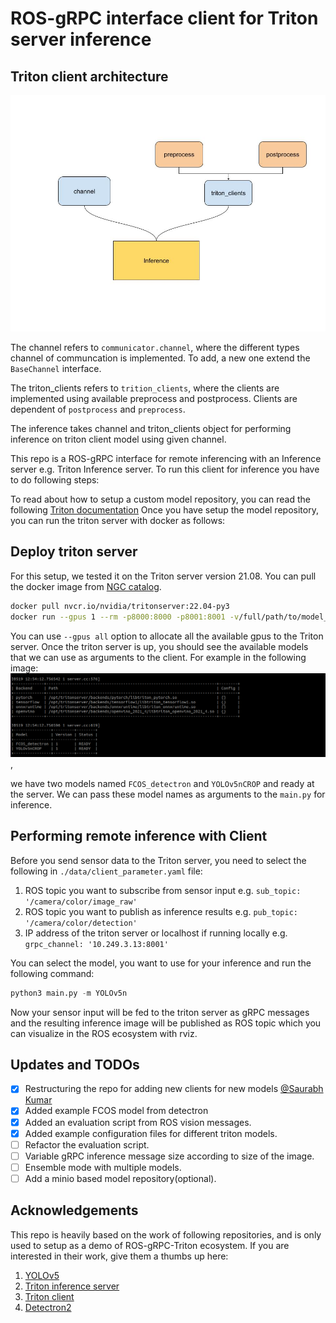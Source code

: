 
# ROS-gRPC interface client for Triton server inference

## Triton client architecture

![Triton Client](./docs/images/triton_client.jpg)

The channel refers to `communicator.channel`, where the different types channel of communcation is implemented. To add,
a new one extend the `BaseChannel` interface.

The triton_clients refers to `trition_clients`, where the clients are implemented using available preprocess and postprocess.
Clients are dependent of `postprocess` and `preprocess`.

The inference takes channel and triton_clients object for performing inference on triton client model using given channel.


This repo is a ROS-gRPC interface for remote inferencing with an Inference server e.g. Triton Inference server.
To run this client for inference you have to do following steps:

[//]: # (## Setup the model repository)

[//]: # (Before you run the Triton server, you need to setup the model repository for the triton server. These are the models that will be fed with sensor data/samples)

[//]: # (later on from the client in this repo. I have setup a model repository for the project in the Minio server. To use it with Triton server, you will need )

[//]: # (access credentials to the MinIO server &#40;contact Naeem&#41;.)

[//]: # ()
[//]: # (Once you have your credentials to MinIO, you can put them in a file in your home directory &#40;e.g. in .password-s3fs file&#41; as follows:)

[//]: # (```bash)

[//]: # (YOUR_MINIO_USERNAME:YOUR_MINIO_PASSWORD)

[//]: # (```)

[//]: # (Change permissions to following:)

[//]: # (```bash)

[//]: # (chmod 700 ${HOME}/.passwd-s3fs)

[//]: # (```)

[//]: # ()
[//]: # (and install an **s3fs** tool to mount the model repository from MinIO storage server in your local machine.)

[//]: # ()
[//]: # (NOTE! Do not forget to change the MinIO server IP address and the path to the model repository. )

[//]: # (```bash)

[//]: # (sudo apt-get update)

[//]: # (sudo apt install s3fs)

[//]: # (s3fs modelrepository /home/path/to/model_repository -o passwd_file=${HOME}/.passwd-s3fs -o url=http://MINIO_SERVER_IP:9000 -o use_path_request_style -o allow_other)

[//]: # (```)
To read about how to setup a custom model repository, you can read the following [Triton documentation](https://github.com/triton-inference-server/server/blob/main/docs/model_repository.md)
Once you have setup the model repository, you can run the triton server with docker as follows:
## Deploy triton server
For this setup, we tested it on the Triton server version 21.08. You can pull the docker image from [NGC catalog](https://catalog.ngc.nvidia.com/orgs/nvidia/containers/tritonserver).
```bash
docker pull nvcr.io/nvidia/tritonserver:22.04-py3
docker run --gpus 1 --rm -p8000:8000 -p8001:8001 -v/full/path/to/model_repository:/models nvcr.io/nvidia/tritonserver:22.04-py3 tritonserver --model-repository=/models
```
You can use `--gpus all` option to allocate all the available gpus to the Triton server. Once the triton server is up, you should see the available 
models that we can use as arguments to the client. For example in the following image:![image](./docs/images/model_repo_ready.png), 

we have two models named `FCOS_detectron` and `YOLOv5nCROP` and  ready at the server.
We can pass these model names as arguments to the `main.py` for inference.
## Performing remote inference with Client 

Before you send sensor data to the Triton server, you need to select the following in `./data/client_parameter.yaml` file: 

1. ROS topic you want to subscribe from sensor input e.g. `sub_topic: '/camera/color/image_raw'`
2. ROS topic you want to publish as inference results e.g. `pub_topic: '/camera/color/detection'`
3. IP address of the triton server or localhost if running locally e.g. `grpc_channel: '10.249.3.13:8001'`

You can select the model, you want to use for your inference and run the following command:

```python
python3 main.py -m YOLOv5n
```
Now your sensor input will be fed to the triton server as gRPC messages and the resulting inference image will be published as ROS topic which you can 
visualize in the ROS ecosystem with rviz. 

## Updates and TODOs
- [x] Restructuring the repo for adding new clients for new models [@Saurabh Kumar](https://github.com/MISSEY)
- [x] Added example FCOS model from detectron
- [x] Added an evaluation script from ROS vision messages. 
- [x] Added example configuration files for different triton models. 
- [ ] Refactor the evaluation script. 
- [ ] Variable gRPC inference message size according to size of the image. 
- [ ] Ensemble mode with multiple models. 
- [ ] Add a minio based model repository(optional). 

## Acknowledgements

This repo is heavily based on the work of following repositories, and is only used to setup as a demo of ROS-gRPC-Triton ecosystem. 
If you are interested in their work, give them a thumbs up here:

1. [YOLOv5](https://github.com/ultralytics/yolov5)
3. [Triton inference server](https://github.com/triton-inference-server/server)
4. [Triton client](https://github.com/triton-inference-server/client)
5. [Detectron2](https://github.com/facebookresearch/detectron2/tree/main/projects)


